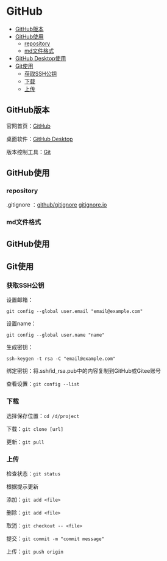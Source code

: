 # GitHub

* [GitHub版本](#GitHub版本)
* [GitHub使用](#GitHub使用)
  - [repository](#repository)
  - [md文件格式](#md文件格式)
* [GitHub Desktop使用](#GitHub使用)
* [Git使用](#Git使用)
  - [获取SSH公钥](#获取SSH公钥)
  - [下载](#下载)
  - [上传](#上传)

## GitHub版本

官网首页：[GitHub](https://github.com/)

桌面软件：[GitHub Desktop](https://desktop.github.com/)

版本控制工具：[Git](https://git-scm.com/)
## GitHub使用

### repository
.gitignore ：[github/gitignore](https://github.com/github/gitignore) [gitignore.io](https://www.gitignore.io/)
### md文件格式

## GitHub使用

## Git使用

### 获取SSH公钥
设置邮箱：

`git config --global user.email "email@example.com"`

设置name：

`git config --global user.name "name"`

生成密钥：

`ssh-keygen -t rsa -C "email@example.com"`

绑定密钥：将.ssh/id_rsa.pub中的内容复制到GitHub或Gitee账号

查看设置：`git config --list`

### 下载
选择保存位置：`cd /d/project`

下载：`git clone [url]`

更新：`git pull`
### 上传
检查状态：`git status`

根据提示更新

添加：`git add <file>`

删除：`git add <file>`

取消：`git checkout -- <file>`

提交：`git commit -m "commit message"`

上传：`git push origin`
